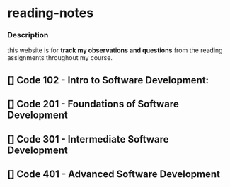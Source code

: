 # reading-notes
### Description 
this website is for  **track my observations and questions** from the reading assignments throughout my course.

## [] Code 102 - Intro to Software Development:
##  [] Code 201 - Foundations of Software Development
## [] Code 301 - Intermediate Software Development
## [] Code 401 - Advanced Software Development
